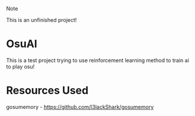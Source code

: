 > [!NOTE]  
> This is an unfinished project!

# OsuAI
This is a test project trying to use reinforcement learning method to train ai to play osu! 

# Resources Used
gosumemory - https://github.com/l3lackShark/gosumemory
